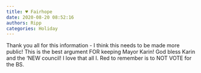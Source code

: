 ```yaml
---
title: ♥️ Fairhope
date: 2020-08-20 08:52:16
authors: Ripp
categories: Holiday
---
```


 Thank you all for this information - I think this needs to be made more public!  This is the best argument FOR keeping Mayor Karin!   God bless Karin and the ‘NEW council!  I love that all I. Red to remember is to NOT VOTE for the BS.